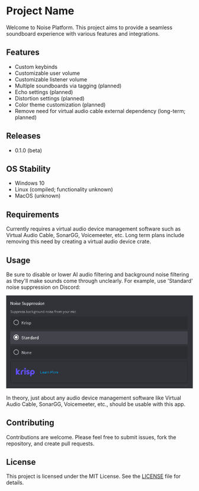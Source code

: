 # Project Name

Welcome to Noise Platform. This project aims to provide a seamless soundboard experience with various features and integrations.

## Features

- Custom keybinds
- Customizable user volume
- Customizable listener volume
- Multiple soundboards via tagging (planned)
- Echo settings (planned)
- Distortion settings (planned)
- Color theme customization (planned)
- Remove need for virtual audio cable external dependency (long-term; planned)

## Releases

- 0.1.0 (beta)

## OS Stability

- Windows 10
- Linux (compiled; functionality unknown)
- MacOS (unknown)

## Requirements

Currently requires a virtual audio device management software such as Virtual Audio Cable, SonarGG, Voicemeeter, etc. Long term plans include removing this need by creating a virtual audio device crate.

## Usage

Be sure to disable or lower AI audio filtering and background noise filtering as they'll make sounds come through unclearly. For example, use 'Standard' noise suppression on Discord:

![Discord Noise Suppression](screenshots/discord-noise-suppression.png)

In theory, just about any audio device management software like Virtual Audio Cable, SonarGG, Voicemeeter, etc., should be usable with this app.

## Contributing

Contributions are welcome. Please feel free to submit issues, fork the repository, and create pull requests.

## License

This project is licensed under the MIT License. See the [LICENSE](LICENSE) file for details.
